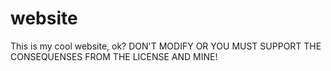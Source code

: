 # website
This is my cool website, ok?
DON'T MODIFY OR YOU MUST SUPPORT THE CONSEQUENSES FROM THE LICENSE AND MINE!
